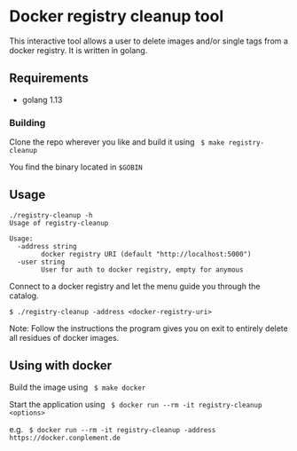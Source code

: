 # Docker registry cleanup tool
This interactive tool allows a user to delete images and/or single tags from a docker registry. It is written in golang.

## Requirements

* golang 1.13

### Building
Clone the repo wherever you like and build it using 
` $ make registry-cleanup`

You find the binary located in `$GOBIN`

## Usage

```
./registry-cleanup -h
Usage of registry-cleanup

Usage:
  -address string
    	docker registry URI (default "http://localhost:5000")
  -user string
    	User for auth to docker registry, empty for anymous
```

Connect to a docker registry and let the menu guide you through the catalog.
```
$ ./registry-cleanup -address <docker-registry-uri>
```

Note: Follow the instructions the program gives you on exit to entirely delete all residues of docker images.

## Using with docker
Build the image using
` $ make docker`

Start the application using
` $ docker run --rm -it registry-cleanup <options>`

e.g. 
` $ docker run --rm -it registry-cleanup -address https://docker.conplement.de`